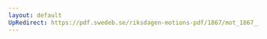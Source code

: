 ```yaml
---
layout: default
UpRedirect: https://pdf.swedeb.se/riksdagen-motions-pdf/1867/mot_1867__ak__00076/mot_1867__ak__00076_001.pdf
---
```

